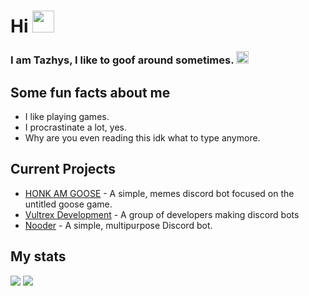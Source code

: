 <h1>Hi <img src="https://cdn.discordapp.com/emojis/558719629967491094.gif" height="35px"></h1>

<h3> I am Tazhys, I like to goof around sometimes. <img src="https://cdn.discordapp.com/emojis/762039243518115880.gif" height="20px"></h3>

<h2>Some fun facts about me</h2>
<ul>
  <li>I like playing games.</li>
  <li>I procrastinate a lot, yes.</li>
  <li>Why are you even reading this idk what to type anymore.</li>
</ul>

<h2>Current Projects</h2>
<ul>
  <li><a href="https://honk.gg">HONK AM GOOSE</a> - A simple, memes discord bot focused on the untitled goose game.</li>
  <li><a href="https://vultrex.dev">Vultrex Development</a> - A group of developers making discord bots</li>
  <li><a href="https://nooder.gg">Nooder</a> - A simple, multipurpose Discord bot.</li>
</ul>

<h2>My stats</h2>

<img src="https://github-readme-stats.vercel.app/api?username=tazhys&show_icons=true&theme=radical&count_private=true&include_all_commits=true">
<img src="https://github-readme-stats.vercel.app/api/top-langs/?username=tazhys&theme=radical&layout=compact">
